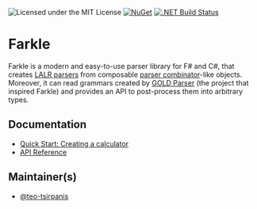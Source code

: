 ![Licensed under the MIT License](https://img.shields.io/github/license/teo-tsirpanis/farkle.svg)
[![NuGet](https://img.shields.io/nuget/v/Farkle.svg)](https://nuget.org/packages/Farkle)
[![.NET Build Status](https://img.shields.io/appveyor/ci/teo-tsirpanis/farkle/master.svg)](https://ci.appveyor.com/project/teo-tsirpanis/farkle)

# Farkle

<!--"Modern" is a marketing catchphrase, but keep in mind that FsLexYacc is definitely not "modern"-->
Farkle is a modern and easy-to-use parser library for F# and C#, that creates [LALR parsers][lalr] from composable [parser combinator][combinator]-like objects. Moreover, it can read grammars created by [GOLD Parser][gold] (the project that inspired Farkle) and provides an API to post-process them into arbitrary types.

## Documentation

* [Quick Start: Creating a calculator](https://teo-tsirpanis.github.io/Farkle/quickstart.html)
* [API Reference](https://teo-tsirpanis.github.io/Farkle/reference/index.html)

## Maintainer(s)

- [@teo-tsirpanis](https://github.com/teo-tsirpanis)

[lalr]:https://en.wikipedia.org/wiki/LALR_parser
[combinator]:https://en.wikipedia.org/wiki/Parser_combinator
[gold]:http://goldparser.org/
